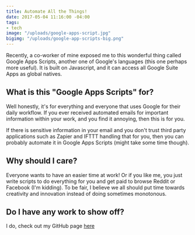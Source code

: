 ```yaml
---
title: Automate All the Things!
date: 2017-05-04 11:16:00 -04:00
tags:
- tech
image: "/uploads/google-apps-script.jpg"
bigimg: "/uploads/google-app-scripts-big.png"
---
```


Recently, a co-worker of mine exposed me to this wonderful thing called Google Apps Scripts, another one of Google's languages (this one perhaps more useful). It is built on Javascript, and it can access all Google Suite Apps as global natives.


## What is this "Google Apps Scripts" for?
Well honestly, it's for everything and everyone that uses Google for their daily workflow. If you ever received automated emails for important information within your work, and you find it annoying, then this is for you.

If there is sensitive information in your email and you don't trust third party applications such as Zapier and IFTTT handling that for you, then you can probably automate it in Google Apps Scripts (might take some time though).

## Why should I care?
Everyone wants to have an easier time at work! Or if you like me, you just write scripts to do everything for you and get paid to browse Reddit or Facebook (I'm kidding). To be fair, I believe we all should put time towards creativity and innovation instead of doing sometimes monotonous.

## Do I have any work to show off?
I do, check out my GitHub page [here](https://github.com/MainlandHero/GAppScripts)
